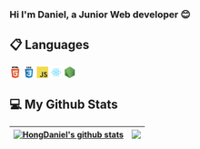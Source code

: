 ### Hi I'm Daniel, a Junior Web developer 😊

## 📋 Languages
<code><img height="20" src="https://raw.githubusercontent.com/github/explore/80688e429a7d4ef2fca1e82350fe8e3517d3494d/topics/html/html.png"></code>
<code><img height="20" src="https://raw.githubusercontent.com/github/explore/80688e429a7d4ef2fca1e82350fe8e3517d3494d/topics/css/css.png"></code>
<code><img height="20" src="https://raw.githubusercontent.com/github/explore/80688e429a7d4ef2fca1e82350fe8e3517d3494d/topics/javascript/javascript.png"></code>
<code><img height="20" src="https://raw.githubusercontent.com/github/explore/80688e429a7d4ef2fca1e82350fe8e3517d3494d/topics/react/react.png"></code>
<code><img height="20" src="https://raw.githubusercontent.com/github/explore/80688e429a7d4ef2fca1e82350fe8e3517d3494d/topics/nodejs/nodejs.png"></code> 

## 💻 My Github Stats
| <a href="https://github.com/hongdaniel/github-readme-stats"><img align="center" src="https://github-readme-stats.vercel.app/api?username=hongdaniel&show_icons=true&include_all_commits=true&theme=default&hide_border=true" alt="HongDaniel's github stats" /></a> | <a href="https://github.com/hongdaniel/github-readme-stats"><img align="center" src="https://github-readme-stats.vercel.app/api/top-langs/?username=hongdaniel&layout=compact&theme=default&hide_border=true" /></a> |
| ------------- | ------------- |



